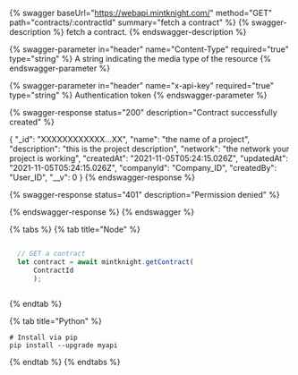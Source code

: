{% swagger baseUrl="https://webapi.mintknight.com/" method="GET" path="contracts/:contractId" summary="fetch a contract" %} {% swagger-description %} fetch a contract. {% endswagger-description %}

{% swagger-parameter in="header" name="Content-Type" required="true" type="string" %} A string indicating the media type of the resource {% endswagger-parameter %}

{% swagger-parameter in="header" name="x-api-key" required="true" type="string" %} Authentication token {% endswagger-parameter %}


{% swagger-response status="200" description="Contract successfully created" %}

{
    "_id": "XXXXXXXXXXXX...XX",
    "name": "the name of a project",
    "description": "this is the project description",
    "network": "the network your project is working",
    "createdAt": "2021-11-05T05:24:15.026Z",
    "updatedAt": "2021-11-05T05:24:15.026Z",
    "companyId": "Company_ID",
    "createdBy": "User_ID",
    "__v": 0
}
{% endswagger-response %}

{% swagger-response status="401" description="Permission denied" %}

{% endswagger-response %} {% endswagger %}


{% tabs %}
{% tab title="Node" %}
```javascript

  // GET a contract
  let contract = await mintknight.getContract(
      ContractId
      );
   
```
{% endtab %}

{% tab title="Python" %}
```
# Install via pip
pip install --upgrade myapi
```
{% endtab %}
{% endtabs %}
